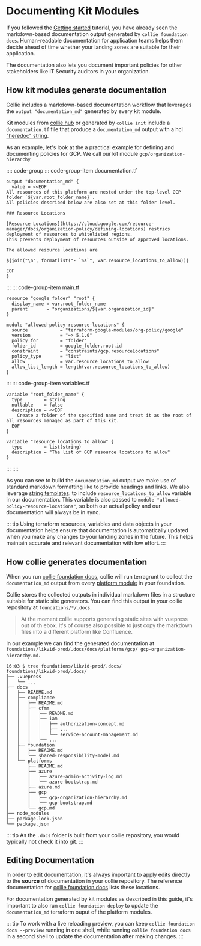 # Documenting Kit Modules

If you followed the [Getting started](./../tutorial/README.md) tutorial, you have already seen the
markdown-based documentation output generated by `collie foundation docs`. Human-readable documentation
for application teams helps them decide ahead of time whether your landing zones are suitable for their application.

The documentation also lets you document important policies for other stakeholders like IT Security auditors in your
organization.

## How kit modules generate documentation

Collie includes a markdown-based documentation workflow that leverages the
`output "documentation_md"` generated by every kit module.

Kit modules from [collie hub](../../modules/README.md) or generated by `collie init` include a `documentation.tf` file
that produce a `documentation_md` output with a hcl ["heredoc" string](https://www.terraform.io/language/expressions/strings).

As an example, let's look at the a practical example for defining and documenting policies for GCP. We call our kit 
module  `gcp/organization-hierarchy`

:::: code-group
::: code-group-item documentation.tf

```hcl
output "documentation_md" {
  value = <<EOF
All resources of this platform are nested under the top-level GCP folder `${var.root_folder_name}`.
All policies described below are also set at this folder level.

### Resource Locations

[Resource Locations](https://cloud.google.com/resource-manager/docs/organization-policy/defining-locations) restrics deployment of resources to whitelisted regions.
This prevents deployment of resources outside of approved locations.

The allowed resource locations are

${join("\n", formatlist("- `%s`", var.resource_locations_to_allow))}

EOF
}
```

:::
::: code-group-item main.tf

```hcl
resource "google_folder" "root" {
  display_name = var.root_folder_name
  parent       = "organizations/${var.organization_id}"
}

module "allowed-policy-resource-locations" {
  source            = "terraform-google-modules/org-policy/google"
  version           = "~> 5.1.0"
  policy_for        = "folder"
  folder_id         = google_folder.root.id
  constraint        = "constraints/gcp.resourceLocations"
  policy_type       = "list"
  allow             = var.resource_locations_to_allow
  allow_list_length = length(var.resource_locations_to_allow)
}
```

:::
::: code-group-item variables.tf

```hcl
variable "root_folder_name" {
  type        = string
  nullable    = false
  description = <<EOF
    Create a folder of the specified name and treat it as the root of all resources managed as part of this kit.
  EOF
}

variable "resource_locations_to_allow" {
  type        = list(string)
  description = "The list of GCP resource locations to allow"
}
```

:::
::::

As you can see to build the `documentation_md` output we make use of standard markdown formatting like to provide headings and links.
We also leverage [string templates](https://developer.hashicorp.com/terraform/language/expressions/strings#string-templates).
to include `resource_locations_to_allow` variable in our documentation. This variable is also passed to `module "allowed-policy-resource-locations"`, so both our actual policy and our documentation will always be in sync.

::: tip
Using terraform resources, variables and data objects in your documentation helps ensure that documentation is
automatically updated when you make any changes to your landing zones in the future. This helps maintain accurate
and relevant documentation with low effort.
:::

## How collie generates documentation

When you run [collie foundation docs](./../reference/foundation-commands.md#foundation-docs), collie will run terragrunt to collect the `documentation_md` output from every
[platform module](./../reference/repository.md#platform-modules) in your foundation.

Collie stores the collected outputs in individual markdown files in a structure suitable for static site generators.
You can find this output in your collie repository at `foundations/*/.docs`.

> At the moment collie supports generating static sites with vuepress out of th ebox. It's of course also possible
> to just copy the markdown files into a different platform like Confluence.

In our example we can find the generated documentation at `foundations/likvid-prod/.docs/docs/platforms/gcp/ gcp-organization-hierarchy.md`.

```shellsession
16:03 $ tree foundations/likvid-prod/.docs/
foundations/likvid-prod/.docs/
├── .vuepress
│   └── ...
├── docs
│   ├── README.md
│   ├── compliance
│   │   ├── README.md
│   │   ├── cfmm
│   │   │   ├── README.md
│   │   │   ├── iam
│   │   │   │   ├── authorization-concept.md
│   │   │   │   ├── ...
│   │   │   │   └── service-account-management.md
│   │   │   ├── ...
│   ├── foundation
│   │   ├── README.md
│   │   └── shared-responsibility-model.md
│   └── platforms
│       ├── README.md
│       ├── azure
│       │   ├── azure-admin-activity-log.md
│       │   └── azure-bootstrap.md
│       ├── azure.md
│       ├── gcp
│       │   ├── gcp-organization-hierarchy.md
│       │   └── gcp-bootstrap.md
│       └── gcp.md
├── node_modules
├── package-lock.json
└── package.json
```

::: tip
As the `.docs` folder is built from your collie repository, you would typically not check it into git.
:::

## Editing Documentation

In order to edit documentation, it's always important to apply edits directly to the **source** of documentation in
your collie repository. The reference documentation for [collie foundation docs](./../reference/foundation-commands.md#foundation-docs) lists these locations.

For documentation generated by kit modules as described in this guide, it's important to also run `collie foundation deploy`
to update the `documentation_md` terraform ouput of the platform modules.

::: tip
To work with a live reloading preview, you can keep `collie foundation docs --preview` running in one shell, while running `collie foundation docs` in a second shell to update the documentation after making changes.
:::
